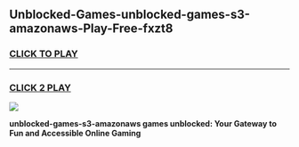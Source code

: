 
## Unblocked-Games-unblocked-games-s3-amazonaws-Play-Free-fxzt8
<h3>
<a href="https://premium76.site?title=unblocked-games-s3-amazonaws&ref=18A1">CLICK TO PLAY</a></h3>
<hr>

<h3>
<a href="https://premium76.site?title=unblocked-games-s3-amazonaws&ref=18A1">CLICK 2 PLAY</a>
  
</h3>

<a href="https://premium76.site?title=unblocked-games-s3-amazonaws&ref=18A1"><img src="https://clearcache.store/games.png"></a>


**unblocked-games-s3-amazonaws games unblocked: Your Gateway to Fun and Accessible Online Gaming**
